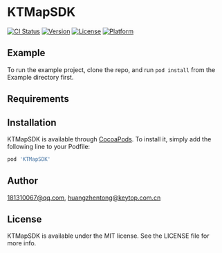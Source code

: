 # KTMapSDK

[![CI Status](https://img.shields.io/travis/181310067@qq.com/KTMapSDK.svg?style=flat)](https://travis-ci.org/181310067@qq.com/KTMapSDK)
[![Version](https://img.shields.io/cocoapods/v/KTMapSDK.svg?style=flat)](https://cocoapods.org/pods/KTMapSDK)
[![License](https://img.shields.io/cocoapods/l/KTMapSDK.svg?style=flat)](https://cocoapods.org/pods/KTMapSDK)
[![Platform](https://img.shields.io/cocoapods/p/KTMapSDK.svg?style=flat)](https://cocoapods.org/pods/KTMapSDK)

## Example

To run the example project, clone the repo, and run `pod install` from the Example directory first.

## Requirements

## Installation

KTMapSDK is available through [CocoaPods](https://cocoapods.org). To install
it, simply add the following line to your Podfile:

```ruby
pod 'KTMapSDK'
```

## Author

181310067@qq.com, huangzhentong@keytop.com.cn

## License

KTMapSDK is available under the MIT license. See the LICENSE file for more info.
